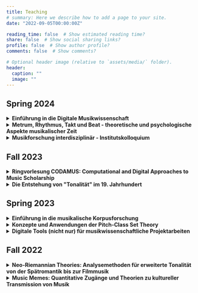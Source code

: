 ```yaml
---
title: Teaching
# summary: Here we describe how to add a page to your site.
date: "2022-09-05T00:00:00Z"

reading_time: false  # Show estimated reading time?
share: false  # Show social sharing links?
profile: false  # Show author profile?
comments: false  # Show comments?

# Optional header image (relative to `assets/media/` folder).
header:
  caption: ""
  image: ""
---
```


## Spring 2024

<details>
  <summary>
    <b>Einführung in die Digitale Musikwissenschaft</b>
  </summary>
  Diese Einführung bietet einen Überblick über die Geschichte, 
  Forschungsfragen und Methoden der digitalen Musikwissenschaft.
  Dabei werden verschiedene Bereiche wie digitale Edition, 
  Korpusforschung und digitale Methoden für die Musikanalyse berücksichtigt.
  Neben der Kenntnis zentraler Konzepte der digitalen Musikwissenschaft 
  erhalten Studierende einen Einblick in aktuelle Forschung und lernen 
  wichtige Publikationen und digitale Methoden kennen.

  - <a href="https://wuestudy.zv.uni-wuerzburg.de:443/qisserver/pages/startFlow.xhtml?_flowId=detailView-flow&unitId=173816&periodId=292&navigationPosition=hisinoneLehrorganisation,examEventOverviewOwn" target="_blank">Link in WueStudy</a>
</details>
<details>
  <summary>
    <b>Metrum, Rhythmus, Takt und Beat - theoretische und psychologische Aspekte musikalischer Zeit</a></b>
  </summary>
    Musik ist eine Kunst, die sich in der Zeit entfaltet und musiktheoretische und
    -analytische Beschreibungen der temporalen Organisation von Musik benutzen eine
    Vielzahl von Begriffen, um diesem Phänomen näher zu kommen. 
    In diesem Seminar werden wir eine Reihe verschiedener jüngerer Ansätze kennen lernen.
    Eine zentrale Frage dabei ist, wie theoretische Modelle mit wahrnehmungspsychologischen
    Erkenntnissen zusammenhängen. Ziel des Seminars ist es, einen Überblick über 
    neuere Rhythmustheorien zu erhalten und in Musikanalysen auch die zeitliche Dimension
    einbeziehen zu können.

  - <a href="https://wuestudy.zv.uni-wuerzburg.de:443/qisserver/pages/startFlow.xhtml?_flowId=detailView-flow&unitId=173726&periodId=292&navigationPosition=hisinoneLehrorganisation,examEventOverviewOwn" target="_blank">Link in WueStudy</a>
</details>
<details>
  <summary>
    <b>Musikforschung interdisziplinär - Institutskolloquium</b>
  </summary>
  Mit Elena Ungeheuer und Melanie Wald-Fuhrmann (Frankfurt a. M.)

  - <a href="https://wuestudy.zv.uni-wuerzburg.de:443/qisserver/pages/startFlow.xhtml?_flowId=detailView-flow&unitId=173721&periodId=292&navigationPosition=hisinoneLehrorganisation,examEventOverviewOwn" target="_blank">Link in WueStudy</a>
</details>

## Fall 2023

<details>
  <summary>
    <b>Ringvorlesung CODAMUS: Computational and Digital Approaches to Music Scholarship</b>
  </summary>
  As musicologists continue to explore new ways of analyzing, understanding, and creating music through the use of digital methods and computational models, new questions and avenues for research and scholarship arise. CODAMUS aims at providing a glimpse into the exciting intersections of music and technology.

  In its first installment during the fall term in 2023, CODAMUS hosts 14 distinguished international speakers. The spectrum of their topics is diverse and ranges from the use of computational tools for analyzing musical structures to the impact of artificial intelligence and machine learning on music composition and performance. Among these topics, we will also explore the role of digital editions in music scholarship through which musicologists are now able to access and study historical manuscripts and printed music in innovative ways.

  Through these discussions, we hope to provide a platform for interdisciplinary dialogue and thought-provoking conversation between musicologists, computer scientists, and musicians. Our aim is to generate new insights into the state-of-the art music scholarship and spark new ideas for collaboration and innovation. We invite you to join us and take part in this exciting exploration of music and technology.
</details>
<details>
  <summary>
    <b>Die Entstehung von "Tonalität" im 19. Jahrhundert</b>
  </summary>
  Obwohl "Tonalität" zu einem der zentralen Begriffe der Musiktheorie gehört,
  ist er noch nicht besonders alt. Gestützt auf die Lektüre von Thomas Christensens _Stories of Tonality in the age of François-Joseph Fétis_ (2019)
  beleuchtet das Seminar den historischen Kontext der Genese des Tonalitätskonzeptes. 
</details>

## Spring 2023

<details>
  <summary><b>Einführung in die musikalische Korpusforschung</b></summary>
  In den letzten Jahrzehnten hat sich die "Musikalische Korpusforschung" von einer Nischendisziplin in eine veritable Forschungsrichtung gewandelt. Der stete Zuwachs von digital(isiert)en musikalischen Daten sowie die Anwendung und Entwicklung von modernen Verfahren aus den Bereichen Informatik, Machine Learning und Data Science ermöglichen es nun, sowohl tradierte musikwissenschaftliche Fragestellungen in neuem Licht zu betrachten, als auch völlig neue Forschungsansätze zu verfolgen. Zudem ermöglicht es der allgemeine methodische Ansatz der Korpusforschung, traditionelle Grenzen innerhalb der Musikwissenschaft (historisch/systematisch/ethnologisch/...) zu überwinden, ohne jedoch die jeweiligen spezifischen Gesichtspunkte aus dem Blick zu verlieren. Dieses Seminar bietet einen grundlegenden Überblick und eine praktische Einführung in die Thematik. Anhand einer Reihe von Fallstudien sollen zentrale Themenbereiche und Methoden demonstriert, ausprobiert und kritisch reflektiert werden.
</details>

<details>
  <summary><b>Konzepte und Anwendungen der Pitch-Class Set Theory</b></summary>
  Kompositorische Verfahren der seriellen Musik (z.B. Zwölftontechnik) gründeten nicht nur auf einer neuartigen Auffassung von musikalischem Zusammenhang, sie setzten auch das Beschreibungs- und Erklärungspotential herkömmlicher Analysemethoden außer Kraft. Die in der zweiten Hälfte des 20. Jahrhunderts von Rahn und Forte, zwei prominenten Vertretern der amerikanischen Musiktheorie, entwickelten Pitch-Class Set Theory stellt konkrete Konzepte bereit, mit denen sich atonale Kompositionen analytisch fassen lassen. In diesem Seminar werden wir die Grundbegriffe der PCST kennen lernen und sie analytisch erproben. Dabei wird deutlich werden, inwiefern sie auch sinnvoll für die Analyse tonaler Kompositionen angewandt werden können.
  <!-- <summary><b>Generative Theorien von Musik und algorithmische Musikanalyse</b></summary>
  Generative Theorien von Musik zielen darauf ab, Entstehungsprozesse oder logische Vorbedingungen von musikalischen Ausdrücken zu verstehen, indem formale Modelle erstellt werden. Stark beeinflusst durch Entwicklungen in der Computerlinguistik wird etwa seit den 1980er Jahren versucht, dieses Vorgehen auf verschiedenste musikalische Parameter zu übertragen, z.B. Harmonik, Melodik, Metrik, Rhythmus oder Form. In diesem Seminar werden wir die wichtigsten Schritte in dieser Entwicklung nachvollziehen und eine Vielzahl von Beispielen aus der älteren und aktuellen Forschung betrachten. Im Fokus stehen dabei Ansätze, die dazu genutzt werden, um algorithmische Verfahren zur Musikanalyse zu entwickeln. -->
</details>

<details>
  <summary><b>Digitale Tools (nicht nur) für musikwissenschaftliche Projektarbeiten</b></summary>
  Wissenschaftliches Arbeiten, insbesondere musikwissenschaftliches Arbeiten, erfordert in zunehmendem Maße die Anwendung und Beherrschung digitaler Werkzeuge und Methoden. Diese reichen von kollaborativen Schreibumgebungen (_GoogleDocs_, _HackMD_, _Overleaf_) über Literaturverwaltungsprogramme (_Zotero_) bis hin zur Software zur Notation (_MuseScore_) und Analyse (_SonicVisualizer_) von Musik oder zur Versionierung von Hausarbeiten (_Git_) sowie Strategien zur Projektorganisation. Dieses Seminar führt eine Vielzahl von nützlichen Tools ein, welche uns bei unserer (musik)wissenschaftlichen Arbeit unterstützen können. Ziel ist es, einen souveränen Umgang durch praktische Anwendung zu erlangen und gleichzeitig einen kritischen Blick auf derartige Werkzeuge und ihre Vor- und Nachteile zu entwickeln.
</details>

## Fall 2022

<details>
  <summary><b>Neo-Riemannian Theories: Analysemethoden für erweiterte Tonalität von der Spätromantik bis zur Filmmusik</b></summary>
  Eine Vielzahl von harmonischen Phänomenen im ausgehenden 19. Jahrhundert bringt traditionelle Theorien von Harmonik in Erklärungsnot. Dies trifft insbesondere auf Beziehungen von Dreiklängen zu, welche nicht (nur) durch Zugehörigkeit zu einer gemeinsamen Tonart gestiftet werden. In dieser Veranstaltung wird die sogenannte “Neo-Riemannian Theory” eingeführt, ihre historischen Vorläufer diskutiert und ihre Anwendung auf ebendiese Problemfälle geübt. Über das romantische Repertoire hinaus (z.B. Franz Schubert, Richard Wagner, Hugo Wolf) werden wir auch Beispiele aus der Filmmusik (z.B. John Williams, Howard Shore) und neueren minimalistischen Richtungen (Nils Frahm, Hania Rani, Ludovico Einaudi) in den Blick nehmen.
</details>

<details>
  <summary><b>Music Memes: Quantitative Zugänge und Theorien zu kultureller Transmission von Musik</b></summary>
  Damit sich so etwas wie "Stil" herausbilden kann, müssen sich musikalische Ideen verbreiten können, sei es von Motiv zu Motiv innerhalb eines Stücks, von Komponistin zu Komponist, von Performer zu Zuhörern, oder durch Notations- oder Aufnahmetraditionen sowie Formen oraler Transmission von Musik. Ausgehend von dem Stilkonzept des amerikanischen Musikforschers Leonard B. Meyer und anknüpfend an jüngere Forschung im Bereich der kulturellen Evolution und Memetik werden wir verschiedene Studien rezipieren, welche zum Ziel haben, musikalische Transmissionsprozesse zu modellieren. Neben der kritischen Lektüren und Diskussion werden wir auch selbst einfache Modelle am Computer nachbauen, um sowohl ein tieferes Verständnis der theoretischen Voraussetzungen zu entwickeln als auch eigene praktische Erfahrungen zu sammeln.
</details>